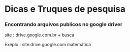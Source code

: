 # Dicas e Truques de pesquisa   

### Encontrando arquivos publicos no google driver
site : drive.google.com.br + busca



Exeplo : site:drive.google.com matemática 
